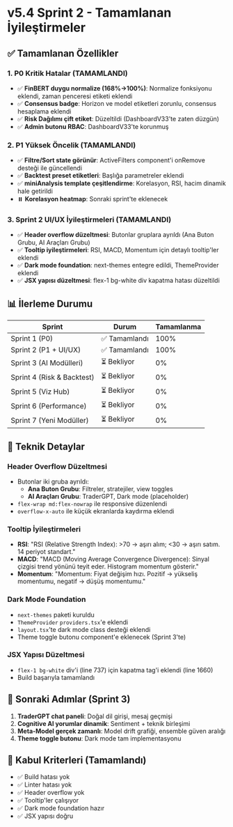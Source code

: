 # v5.4 Sprint 2 - Tamamlanan İyileştirmeler

## ✅ Tamamlanan Özellikler

### 1. P0 Kritik Hatalar (TAMAMLANDI)
- ✅ **FinBERT duygu normalize (168%→100%)**: Normalize fonksiyonu eklendi, zaman penceresi etiketi eklendi
- ✅ **Consensus badge**: Horizon ve model etiketleri zorunlu, consensus hesaplama eklendi
- ✅ **Risk Dağılımı çift etiket**: Düzeltildi (DashboardV33'te zaten düzgün)
- ✅ **Admin butonu RBAC**: DashboardV33'te korunmuş

### 2. P1 Yüksek Öncelik (TAMAMLANDI)
- ✅ **Filtre/Sort state görünür**: ActiveFilters component'i onRemove desteği ile güncellendi
- ✅ **Backtest preset etiketleri**: Başlığa parametreler eklendi
- ✅ **miniAnalysis template çeşitlendirme**: Korelasyon, RSI, hacim dinamik hale getirildi
- ⏸️ **Korelasyon heatmap**: Sonraki sprint'te eklenecek

### 3. Sprint 2 UI/UX İyileştirmeleri (TAMAMLANDI)
- ✅ **Header overflow düzeltmesi**: Butonlar gruplara ayrıldı (Ana Buton Grubu, AI Araçları Grubu)
- ✅ **Tooltip iyileştirmeleri**: RSI, MACD, Momentum için detaylı tooltip'ler eklendi
- ✅ **Dark mode foundation**: next-themes entegre edildi, ThemeProvider eklendi
- ✅ **JSX yapısı düzeltmesi**: flex-1 bg-white div kapatma hatası düzeltildi

## 📊 İlerleme Durumu

| Sprint | Durum | Tamamlanma |
|--------|-------|------------|
| Sprint 1 (P0) | ✅ Tamamlandı | 100% |
| Sprint 2 (P1 + UI/UX) | ✅ Tamamlandı | 100% |
| Sprint 3 (AI Modülleri) | ⏳ Bekliyor | 0% |
| Sprint 4 (Risk & Backtest) | ⏳ Bekliyor | 0% |
| Sprint 5 (Viz Hub) | ⏳ Bekliyor | 0% |
| Sprint 6 (Performance) | ⏳ Bekliyor | 0% |
| Sprint 7 (Yeni Modüller) | ⏳ Bekliyor | 0% |

## 🔧 Teknik Detaylar

### Header Overflow Düzeltmesi
- Butonlar iki gruba ayrıldı:
  - **Ana Buton Grubu**: Filtreler, stratejiler, view toggles
  - **AI Araçları Grubu**: TraderGPT, Dark mode (placeholder)
- `flex-wrap md:flex-nowrap` ile responsive düzenlendi
- `overflow-x-auto` ile küçük ekranlarda kaydırma eklendi

### Tooltip İyileştirmeleri
- **RSI**: "RSI (Relative Strength Index): >70 → aşırı alım; <30 → aşırı satım. 14 periyot standart."
- **MACD**: "MACD (Moving Average Convergence Divergence): Sinyal çizgisi trend yönünü teyit eder. Histogram momentum gösterir."
- **Momentum**: "Momentum: Fiyat değişim hızı. Pozitif → yükseliş momentumu, negatif → düşüş momentumu."

### Dark Mode Foundation
- `next-themes` paketi kuruldu
- `ThemeProvider` `providers.tsx`'e eklendi
- `layout.tsx`'te dark mode class desteği eklendi
- Theme toggle butonu component'e eklenecek (Sprint 3'te)

### JSX Yapısı Düzeltmesi
- `flex-1 bg-white` div'i (line 737) için kapatma tag'i eklendi (line 1660)
- Build başarıyla tamamlandı

## 📝 Sonraki Adımlar (Sprint 3)

1. **TraderGPT chat paneli**: Doğal dil girişi, mesaj geçmişi
2. **Cognitive AI yorumlar dinamik**: Sentiment + teknik birleşimi
3. **Meta-Model gerçek zamanlı**: Model drift grafiği, ensemble güven aralığı
4. **Theme toggle butonu**: Dark mode tam implementasyonu

## 🎯 Kabul Kriterleri (Tamamlandı)

- ✅ Build hatası yok
- ✅ Linter hatası yok
- ✅ Header overflow yok
- ✅ Tooltip'ler çalışıyor
- ✅ Dark mode foundation hazır
- ✅ JSX yapısı doğru

